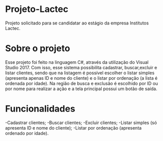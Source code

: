 # Projeto-Lactec
Projeto solicitado para se candidatar ao estágio da empresa Institutos Lactec.

# Sobre o projeto
Esse projeto foi feito na linguagem C#, através da utilização do Visual Studio 2017. Com isso, esse sistema possibilita cadastrar, buscar,excluir e listar clientes, sendo que na listagem é possível escolher o listar simples (apresenta apenas ID e nome do cliente) e o listar por ordenação (a lista é ordenada por idade). Na região de busca e exclusão é escolhido por ID ou por nome para realizar a ação e a tela principal possui um botão de saída.

# Funcionalidades
-Cadastrar clientes;
-Buscar clientes;
-Excluir clientes;
-Listar simples (só apresenta ID e nome do cliente);
-Listar por ordenação (apresenta ordenado por idade).
